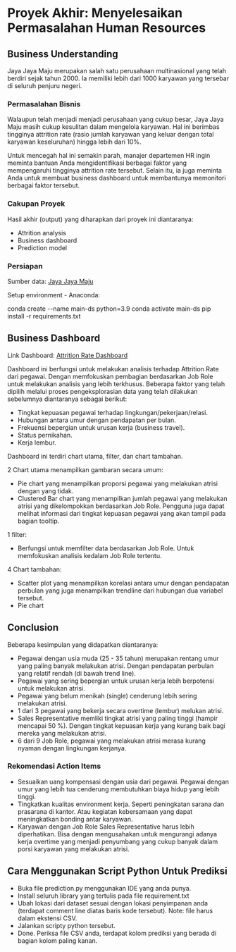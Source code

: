 # Proyek Akhir: Menyelesaikan Permasalahan Human Resources

## Business Understanding

Jaya Jaya Maju merupakan salah satu perusahaan multinasional yang telah berdiri sejak tahun 2000. Ia memiliki lebih dari 1000 karyawan yang tersebar di seluruh penjuru negeri.

### Permasalahan Bisnis

Walaupun telah menjadi menjadi perusahaan yang cukup besar, Jaya Jaya Maju masih cukup kesulitan dalam mengelola karyawan. Hal ini berimbas tingginya attrition rate (rasio jumlah karyawan yang keluar dengan total karyawan keseluruhan) hingga lebih dari 10%.

Untuk mencegah hal ini semakin parah, manajer departemen HR ingin meminta bantuan Anda mengidentifikasi berbagai faktor yang mempengaruhi tingginya attrition rate tersebut. Selain itu, ia juga meminta Anda untuk membuat business dashboard untuk membantunya memonitori berbagai faktor tersebut. 

### Cakupan Proyek

Hasil akhir (output) yang diharapkan dari proyek ini diantaranya:
- Attrition analysis
- Business dashboard
- Prediction model

### Persiapan

Sumber data: [Jaya Jaya Maju](https://github.com/dicodingacademy/dicoding_dataset/tree/main/employee)

Setup environment - Anaconda:

conda create --name main-ds python=3.9
conda activate main-ds
pip install -r requirements.txt

## Business Dashboard

Link Dashboard: [Attrition Rate Dashboard](https://public.tableau.com/app/profile/tio.syaifuddin/viz/AttritionAnalysis_17163525302120/Dashboard1)

Dashboard ini berfungsi untuk melakukan analisis terhadap Attrition Rate dari pegawai. Dengan memfokuskan pembagian berdasarkan Job Role untuk melakukan analisis yang lebih terkhusus. Beberapa faktor yang telah dipilih melalui proses pengeksplorasian data yang telah dilakukan sebelumnya diantaranya sebagai berikut: 
- Tingkat kepuasan pegawai terhadap lingkungan/pekerjaan/relasi.
- Hubungan antara umur dengan pendapatan per bulan.
- Frekuensi bepergian untuk urusan kerja (business travel).
- Status pernikahan.
- Kerja lembur.

Dashboard ini terdiri chart utama, filter, dan chart tambahan.

2 Chart utama menampilkan gambaran secara umum:
- Pie chart yang menampilkan proporsi pegawai yang melakukan atrisi dengan yang tidak.
- Clustered Bar chart yang menampilkan jumlah pegawai yang melakukan atrisi yang dikelompokkan berdasarkan Job Role. Pengguna juga dapat melihat informasi dari tingkat kepuasan pegawai yang akan tampil pada bagian tooltip.

1 filter:
- Berfungsi untuk memfilter data berdasarkan Job Role. Untuk memfokuskan analisis kedalam Job Role tertentu.

4 Chart tambahan:
- Scatter plot yang menampilkan korelasi antara umur dengan pendapatan perbulan yang juga menampilkan trendline dari hubungan dua variabel tersebut.
- Pie chart

## Conclusion

Beberapa kesimpulan yang didapatkan diantaranya:
- Pegawai dengan usia muda (25 - 35 tahun) merupakan rentang umur yang paling banyak melakukan atrisi. Dengan pendapatan perbulan yang relatif rendah (di bawah trend line).
- Pegawai yang sering bepergian untuk urusan kerja lebih berpotensi untuk melakukan atrisi.
- Pegawai yang belum menikah (single) cenderung lebih sering melakukan atrisi.
- 1 dari 3 pegawai yang bekerja secara overtime (lembur) melukan atrisi.
- Sales Representative memliki tingkat atrisi yang paling tinggi (hampir mencapai 50 %). Dengan tingkat kepuasan kerja yang kurang baik bagi mereka yang melakukan atrisi.
- 6 dari 9 Job Role, pegawai yang melakukan atrisi merasa kurang nyaman dengan lingkungan kerjanya.

### Rekomendasi Action Items

- Sesuaikan uang kompensasi dengan usia dari pegawai. Pegawai dengan umur yang lebih tua cenderung membutuhkan biaya hidup yang lebih tinggi.
- Tingkatkan kualitas environment kerja. Seperti peningkatan sarana dan prasarana di kantor. Atau kegiatan kebersamaan yang dapat meningkatkan bonding antar karyawan.
- Karyawan dengan Job Role Sales Representative harus lebih diperhatikan. Bisa dengan mengusahakan untuk mengurangi adanya kerja overtime yang menjadi penyumbang yang cukup banyak dalam porsi karyawan yang melakukan atrisi.

## Cara Menggunakan Script Python Untuk Prediksi

- Buka file prediction.py menggunakan IDE yang anda punya.
- Install seluruh library yang tertulis pada file requirement.txt
- Ubah lokasi dari dataset sesuai dengan lokasi penyimpanan anda (terdapat comment line diatas baris kode tersebut). Note: file harus dalam ekstensi CSV.
- Jalankan scripty python tersebut.
- Done. Periksa file CSV anda, terdapat kolom prediksi yang berada di bagian kolom paling kanan.